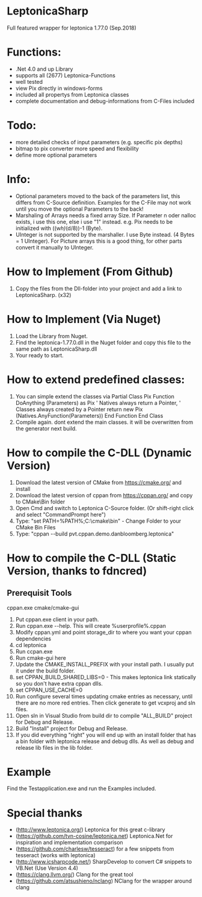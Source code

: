# LeptonicaSharp
Full featured wrapper for leptonica 1.77.0 (Sep.2018)

# Functions:

- .Net 4.0 and up Library
- supports all (2677) Leptonica-Functions
- well tested
- view Pix directly in windows-forms
- included all propertys from Leptonica classes
- complete documentation and debug-informations from C-Files included

# Todo:

- more detailed checks of input parameters (e.g. specific pix depths)
- bitmap to pix converter more speed and flexibility
- define more optional parameters

# Info:
- Optional parameters moved to the back of the parameters list, this differs from C-Source definition.
  Examples for the C-File may not work until you move the optional Parameters to the back!
- Marshaling of Arrays needs a fixed array Size. If Parameter n oder nalloc exists, i use this one,
  else i use "1" instead. e.g. Pix needs to be initialized with ((w*h)*(d/8))-1 (Byte).
- UInteger is not supported by the marshaller. I use Byte instead. (4 Bytes = 1 UInteger). 
  For Picture arrays this is a good thing, for other parts convert it manually to UInteger.

# How to Implement (From Github)

1. Copy the files from the Dll-folder into your project and add  a link to LeptonicaSharp. (x32)
   
# How to Implement (Via Nuget)

1. Load the Library from Nuget. 
2. Find the leptonica-1.77.0.dll in the Nuget folder and copy this file to the same path as LeptonicaSharp.dll
3. Your ready to start.

# How to extend predefined classes:

1. You can simple extend the classes via
Partial Class Pix
  Function DoAnything (Parameters) as Pix
    ' Natives always return a Pointer,
    ' Classes always created by a Pointer
    return new Pix (Natives.AnyFunction(Parameters))
  End Function
 End Class
 2. Compile again.
dont extend the main classes. it will be overwritten
from the generator next build.

# How to compile the C-DLL (Dynamic Version)

1. Download the latest version of CMake from https://cmake.org/ and install
2. Download the latest version of cppan from https://cppan.org/ and copy to CMake\Bin folder
3. Open Cmd and switch to Leptonica C-Source folder. (Or shift-right click and select "CommandPrompt here")
4. Type: "set PATH=%PATH%;C:\cmake\bin" - Change Folder to your CMake Bin Files
5. Type: "cppan --build pvt.cppan.demo.danbloomberg.leptonica"

# How to compile the C-DLL (Static Version, thanks to fdncred)

## Prerequisit Tools

cppan.exe
cmake/cmake-gui

1. Put cppan.exe client in your path.
2. Run cppan.exe --help. This will create %userprofile%\.cppan
3. Modify cppan.yml and point storage_dir to where you want your cppan dependencies
4. cd leptonica
5. Run ccpan.exe
6. Run cmake-gui here
7. Update the CMAKE_INSTALL_PREFIX with your install path. I usually put it under the build folder.
8. set CPPAN_BUILD_SHARED_LIBS=0 - This makes leptonica link statically so you don't have extra cppan dlls.
9. set CPPAN_USE_CACHE=0
10. Run configure several times updating cmake entries as necessary, until there are no more red entries. Then click generate to get vcxproj and sln files.
11. Open sln in Visual Studio from build dir to compile "ALL_BUILD" project for Debug and Release.
12. Build "Install" project for Debug and Release.
13. If you did everything "right" you will end up with an install folder that has a bin folder with leptonica release and debug dlls. 
    As well as debug and release lib files in the lib folder.

# Example

Find the Testapplication.exe and run the Examples included.

# Special thanks
- (http://www.leptonica.org/) Leptonica for this great c-library
- (https://github.com/tvn-cosine/leptonica.net) Leptonica.Net for inspiration and implementation comparison
- (https://github.com/charlesw/tesseract) for a few snippets from tesseract (works with leptonica)
- (http://www.icsharpcode.net/) SharpDevelop to convert C# snippets to VB.Net (Use Version 4.4)
- (https://clang.llvm.org/) Clang for the great tool 
- (https://github.com/atsushieno/nclang) NClang for the wrapper around clang
